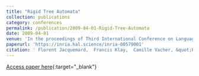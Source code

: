 ```yaml
---
title: "Rigid Tree Automata"
collection: publications
category: conferences
permalink: /publication/2009-04-01-Rigid-Tree-Automata
date: 2009-04-01
venue: 'In the proceedings of Third International Conference on Language and Automata Theory and Applications, Springer LNCS  vol 5457'
paperurl: 'https://inria.hal.science/inria-00579001'
citation: ' Florent Jacquemard,  Francis Klay,  Camille Vacher, &quot;Rigid Tree Automata&quot; In the proceedings of Third International Conference on Language and Automata Theory and Applications, Springer LNCS 5457, 2009.'
---
```

[Access paper here](https://doi.org/10.1007/978-3-642-00982-2_38){:target="_blank"}
